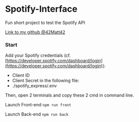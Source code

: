 # Spotify-Interface
Fun short project to test the Spotify API

[Link to my github @42Matt42](https://github.com/42Matt42)

### Start

Add your Spotify credentials (cf. [https://developer.spotify.com/dashboard/login](https://developer.spotify.com/dashboard/login)): 
- Client ID
- Client Secret
in the following file:
- ./spotify_express/.env

Then, open 2 terminals and copy these 2 cmd in command line.

Launch Front-end 
```npm run front```

Launch Back-end 
```npm run back```